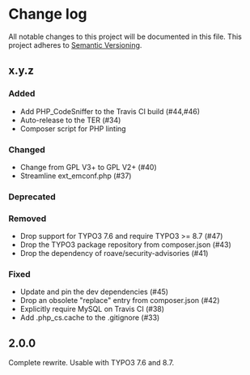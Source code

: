 # Change log

All notable changes to this project will be documented in this file.
This project adheres to [Semantic Versioning](https://semver.org/).

## x.y.z

### Added
- Add PHP_CodeSniffer to the Travis CI build (#44,#46)
- Auto-release to the TER (#34)
- Composer script for PHP linting

### Changed
- Change from GPL V3+ to GPL V2+ (#40)
- Streamline ext_emconf.php (#37)

### Deprecated

### Removed
- Drop support for TYPO3 7.6 and require TYPO3 >= 8.7 (#47)
- Drop the TYPO3 package repository from composer.json (#43)
- Drop the dependency of roave/security-advisories (#41)

### Fixed
- Update and pin the dev dependencies (#45)
- Drop an obsolete "replace" entry from composer.json (#42)
- Explicitly require MySQL on Travis CI (#38)
- Add .php_cs.cache to the .gitignore (#33)

## 2.0.0
Complete rewrite. Usable with TYPO3 7.6 and 8.7.
